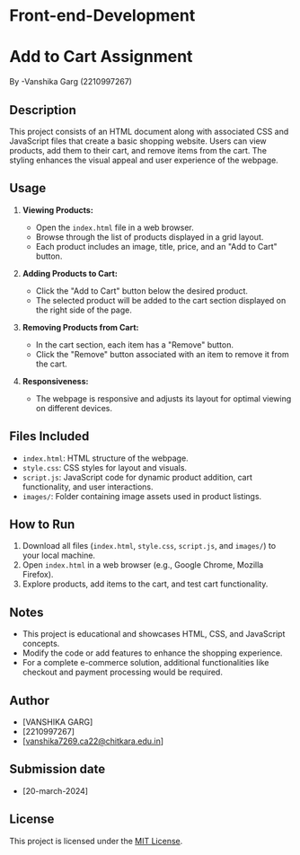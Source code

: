 # Front-end-Development
# Add to Cart Assignment

By -Vanshika Garg (2210997267)

## Description

This project consists of an HTML document along with associated CSS and JavaScript files that create a basic shopping website. Users can view products, add them to their cart, and remove items from the cart. The styling enhances the visual appeal and user experience of the webpage.

## Usage

1. **Viewing Products:**
   - Open the `index.html` file in a web browser.
   - Browse through the list of products displayed in a grid layout.
   - Each product includes an image, title, price, and an "Add to Cart" button.

2. **Adding Products to Cart:**
   - Click the "Add to Cart" button below the desired product.
   - The selected product will be added to the cart section displayed on the right side of the page.

3. **Removing Products from Cart:**
   - In the cart section, each item has a "Remove" button.
   - Click the "Remove" button associated with an item to remove it from the cart.

4. **Responsiveness:**
   - The webpage is responsive and adjusts its layout for optimal viewing on different devices.

## Files Included

- `index.html`: HTML structure of the webpage.
- `style.css`: CSS styles for layout and visuals.
- `script.js`: JavaScript code for dynamic product addition, cart functionality, and user interactions.
- `images/`: Folder containing image assets used in product listings.

## How to Run

1. Download all files (`index.html`, `style.css`, `script.js`, and `images/`) to your local machine.
2. Open `index.html` in a web browser (e.g., Google Chrome, Mozilla Firefox).
3. Explore products, add items to the cart, and test cart functionality.

## Notes

- This project is educational and showcases HTML, CSS, and JavaScript concepts.
- Modify the code or add features to enhance the shopping experience.
- For a complete e-commerce solution, additional functionalities like checkout and payment processing would be required.

## Author

- [VANSHIKA GARG]
- [2210997267]
- [vanshika7269.ca22@chitkara.edu.in]

## Submission date

- [20-march-2024]

## License

This project is licensed under the [MIT License](https://opensource.org/licenses/MIT).
